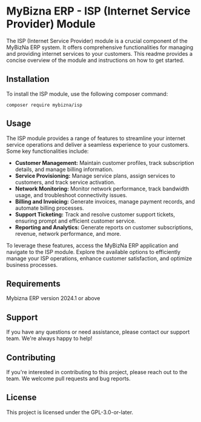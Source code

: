 # MyBizna ERP - ISP (Internet Service Provider) Module
The ISP (Internet Service Provider) module is a crucial component of the MyBizNa ERP system. It offers comprehensive functionalities for managing and providing internet services to your customers. This readme provides a concise overview of the module and instructions on how to get started.

## Installation 
To install the ISP module, use the following composer command:
```
composer require mybizna/isp
```

## Usage
The ISP module provides a range of features to streamline your internet service operations and deliver a seamless experience to your customers. Some key functionalities include:

 - **Customer Management:** Maintain customer profiles, track subscription details, and manage billing information.
 - **Service Provisioning:** Manage service plans, assign services to customers, and track service activation.
 - **Network Monitoring:** Monitor network performance, track bandwidth usage, and troubleshoot connectivity issues.
 - **Billing and Invoicing:** Generate invoices, manage payment records, and automate billing processes.
 - **Support Ticketing:** Track and resolve customer support tickets, ensuring prompt and efficient customer service.
 - **Reporting and Analytics:** Generate reports on customer subscriptions, revenue, network performance, and more.

To leverage these features, access the MyBizNa ERP application and navigate to the ISP module. Explore the available options to efficiently manage your ISP operations, enhance customer satisfaction, and optimize business processes.

## Requirements
Mybizna ERP version 2024.1 or above

## Support
If you have any questions or need assistance, please contact our support team. We're always happy to help!

## Contributing
If you're interested in contributing to this project, please reach out to the team. We welcome pull requests and bug reports.

## License
This project is licensed under the GPL-3.0-or-later.
